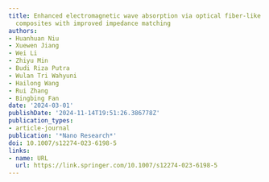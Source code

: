```yaml
---
title: Enhanced electromagnetic wave absorption via optical fiber-like PMMA@Ti3C2Tx@SiO2
  composites with improved impedance matching
authors:
- Huanhuan Niu
- Xuewen Jiang
- Wei Li
- Zhiyu Min
- Budi Riza Putra
- Wulan Tri Wahyuni
- Hailong Wang
- Rui Zhang
- Bingbing Fan
date: '2024-03-01'
publishDate: '2024-11-14T19:51:26.386778Z'
publication_types:
- article-journal
publication: '*Nano Research*'
doi: 10.1007/s12274-023-6198-5
links:
- name: URL
  url: https://link.springer.com/10.1007/s12274-023-6198-5
---
```

